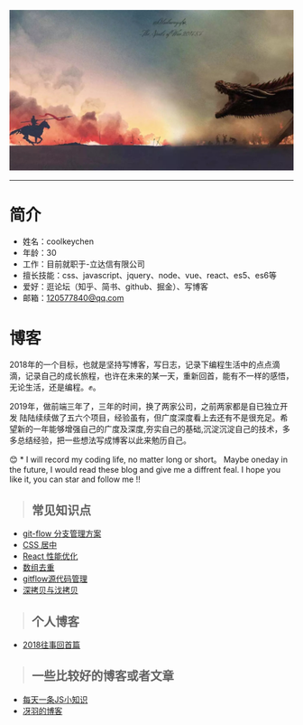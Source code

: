 ![jiben](https://github.com/coolkeychen/blog/blob/master/images/last_knight.jpg)

---
# 简介

- 姓名：coolkeychen
- 年龄：30
- 工作：目前就职于-立达信有限公司
- 擅长技能：css、javascript、jquery、node、vue、react、es5、es6等
- 爱好：逛论坛（知乎、简书、github、掘金）、写博客
- 邮箱：120577840@qq.com

# 博客
 2018年的一个目标，也就是坚持写博客，写日志，记录下编程生活中的点点滴滴，记录自己的成长旅程，也许在未来的某一天，重新回首，能有不一样的感悟，无论生活，还是编程。✊。   

 2019年，做前端三年了，三年的时间，换了两家公司，之前两家都是自已独立开发
陆陆续续做了五六个项目，经验虽有，但广度深度看上去还有不是很充足。希望新的一年能够增强自己的广度及深度,夯实自己的基础,沉淀沉淀自己的技术，多多总结经验，把一些想法写成博客以此来勉历自己。  




😊 * I will record my coding life, no matter long or short。 Maybe oneday in the future, I would read these blog and give me a diffrent feal. I hope you like it, you can star and follow me !!


 >## 常见知识点
 - [git-flow 分支管理方案](https://github.com/coolkeychen/blog/issues/1)
 - [CSS 居中](https://github.com/coolkeychen/blog/issues/2)
 - [React 性能优化](https://github.com/coolkeychen/blog/issues/3)
 - [数组去重](https://github.com/coolkeychen/blog/issues/4)
 - [gitflow源代码管理](https://github.com/coolkeychen/blog/issues/5)
 - [深拷贝与㳀拷贝](https://github.com/coolkeychen/blog/issues/7)

 >## 个人博客
  - [2018往事回首篇](https://github.com/coolkeychen/blog/issues/6)

 >## 一些比较好的博客或者文章
 - [每天一条JS小知识](https://cnodejs.org/topic/56a050ac8392272262331d62)
 - [冴羽的博客](https://github.com/mqyqingfeng/Blog/blob/master/README.md)

